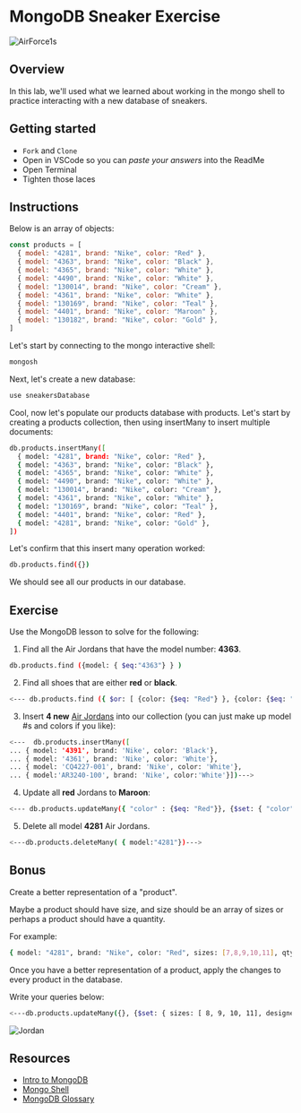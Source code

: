 # MongoDB Sneaker Exercise

![AirForce1s](https://external-content.duckduckgo.com/iu/?u=https%3A%2F%2Fmedia.giphy.com%2Fmedia%2FjeMmhPrGyoBoY%2Fgiphy.gif&f=1&nofb=1)

## Overview
In this lab, we'll used what we learned about working in the mongo shell to practice interacting with a new database of sneakers.

## Getting started
- `Fork` and `Clone`
- Open in VSCode so you can *paste your answers* into the ReadMe
- Open Terminal
- Tighten those laces

## Instructions

Below is an array of objects:
```js
const products = [
  { model: "4281", brand: "Nike", color: "Red" },
  { model: "4363", brand: "Nike", color: "Black" },
  { model: "4365", brand: "Nike", color: "White" },
  { model: "4490", brand: "Nike", color: "White" },
  { model: "130014", brand: "Nike", color: "Cream" },
  { model: "4361", brand: "Nike", color: "White" },
  { model: "130169", brand: "Nike", color: "Teal" },
  { model: "4401", brand: "Nike", color: "Maroon" },
  { model: "130182", brand: "Nike", color: "Gold" },
]
```

Let's start by connecting to the mongo interactive shell:

```sh
mongosh
```

Next, let's create a new database:

```sh
use sneakersDatabase
```

Cool, now let's populate our products database with products. Let's start by creating a products collection, then using insertMany to insert multiple documents:

```sh
db.products.insertMany([
  { model: "4281", brand: "Nike", color: "Red" },
  { model: "4363", brand: "Nike", color: "Black" },
  { model: "4365", brand: "Nike", color: "White" },
  { model: "4490", brand: "Nike", color: "White" },
  { model: "130014", brand: "Nike", color: "Cream" },
  { model: "4361", brand: "Nike", color: "White" },
  { model: "130169", brand: "Nike", color: "Teal" },
  { model: "4401", brand: "Nike", color: "Red" },
  { model: "4281", brand: "Nike", color: "Gold" },
])
```

Let's confirm that this insert many operation worked:

```sh
db.products.find({})
```

We should see all our products in our database.

## Exercise

Use the MongoDB lesson to solve for the following:

1. Find all the Air Jordans that have the model number: **4363**.

```sh
db.products.find ({model: { $eq:"4363"} } )
```

2. Find all shoes that are either **red** or **black**.

```sh
<--- db.products.find ({ $or: [ {color: {$eq: "Red"} }, {color: {$eq: "Black"} } ] } )--->
```

3. Insert **4 new** [Air Jordans](https://www.jordan.com/collection/) into our collection (you can just make up model #s and colors if you like):

```sh
<---  db.products.insertMany([ 
... { model: '4391', brand: 'Nike', color: 'Black'},
... { model: '4361', brand: 'Nike', color: 'White'},
... { model: 'CQ4227-001', brand: 'Nike', color: 'White'},
... { model:'AR3240-100', brand: 'Nike', color:'White'}])--->
```

4. Update all **red** Jordans to **Maroon**:

```sh
<--- db.products.updateMany({ "color" : {$eq: "Red"}}, {$set: { "color" : {$eq: "Maroon"}}})--->
```

5. Delete all model **4281** Air Jordans.

```sh
<---db.products.deleteMany( { model:"4281"})--->
```

## Bonus

Create a better representation of a "product".

Maybe a product should have size, and size should be an array of sizes or perhaps a product should have a quantity.

For example:

```sh
{ model: "4281", brand: "Nike", color: "Red", sizes: [7,8,9,10,11], qty: 36 },
```

Once you have a better representation of a product, apply the changes to every product in the database.

Write your queries below:

```sh
<---db.products.updateMany({}, {$set: { sizes: [ 8, 9, 10, 11], designer:"Nike", price:"too damn high"}})--->
```

![Jordan](https://external-content.duckduckgo.com/iu/?u=https%3A%2F%2F66.media.tumblr.com%2Fa46d189bb8c3489dd21537e8478f61c4%2Ftumblr_p44eax11pT1r2cri9o2_500.gifv&f=1&nofb=1)

## Resources
- [Intro to MongoDB](https://github.com/SEI-R-4-26/u2_lesson_mongoDB)
- [Mongo Shell](https://docs.mongodb.com/manual/mongo/)
- [MongoDB Glossary](https://docs.mongodb.com/manual/reference/glossary/)
